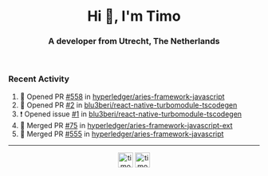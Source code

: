 <h1 align="center">Hi 👋, I'm Timo</h1>
<h3 align="center">A developer from Utrecht, The Netherlands</h3>
<br/>
<!-- https://github.com/rahuldkjain/github-profile-readme-generator --!>

<!--  <p align="left"><img src="https://github-readme-stats.vercel.app/api?username=timoglastra&show_icons=true&count_private=true&" alt="timoglastra" /></p> --!>

<!--
Github language stats
<p align="left"><img src="https://github-readme-stats.vercel.app/api/top-langs/?username=timoglastra&layout=compact" alt="timoglastra" /><p>
-->

<!-- Codestats language stats -->
<!-- <p align="left"><img src="https://codestats-readme.vercel.app/api/top-langs/?username=timoglastra&layout=compact&language_count=12" alt="timoglastra" /><p>    --!>
  
<h3>Recent Activity</h3>

<!--START_SECTION:activity-->
1. 💪 Opened PR [#558](https://github.com/hyperledger/aries-framework-javascript/pull/558) in [hyperledger/aries-framework-javascript](https://github.com/hyperledger/aries-framework-javascript)
2. 💪 Opened PR [#2](https://github.com/blu3beri/react-native-turbomodule-tscodegen/pull/2) in [blu3beri/react-native-turbomodule-tscodegen](https://github.com/blu3beri/react-native-turbomodule-tscodegen)
3. ❗️ Opened issue [#1](https://github.com/blu3beri/react-native-turbomodule-tscodegen/issues/1) in [blu3beri/react-native-turbomodule-tscodegen](https://github.com/blu3beri/react-native-turbomodule-tscodegen)
4. 🎉 Merged PR [#75](https://github.com/hyperledger/aries-framework-javascript-ext/pull/75) in [hyperledger/aries-framework-javascript-ext](https://github.com/hyperledger/aries-framework-javascript-ext)
5. 🎉 Merged PR [#555](https://github.com/hyperledger/aries-framework-javascript/pull/555) in [hyperledger/aries-framework-javascript](https://github.com/hyperledger/aries-framework-javascript)
<!--END_SECTION:activity-->

---

<p align="center">
<a href="https://twitter.com/timoglastra" target="blank"><img align="center" src="https://cdn.jsdelivr.net/npm/simple-icons@3.0.1/icons/twitter.svg" alt="timoglastra" height="30" width="30" /></a>
<a href="https://linkedin.com/in/timoglastra" target="blank"><img align="center" src="https://cdn.jsdelivr.net/npm/simple-icons@3.0.1/icons/linkedin.svg" alt="timoglastra" height="30" width="30" /></a>
</p>



